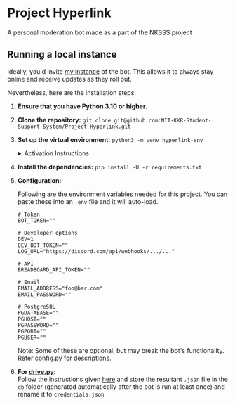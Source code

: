 # Project Hyperlink

A personal moderation bot made as a part of the NKSSS project

## Running a local instance

Ideally, you'd invite [my instance](https://discord.com/oauth2/authorize?client_id=789474485555953694&scope=bot+applications.commands&permissions=284407639234 "Bot's invite link") of the bot. This allows it to always stay online and receive updates as they roll out.

Nevertheless, here are the installation steps:

1. **Ensure that you have Python 3.10 or higher.**

2. **Clone the repository:** `git clone git@github.com:NIT-KKR-Student-Support-System/Project-Hyperlink.git`

3. **Set up the virtual environment:** `python3 -m venv hyperlink-env`

   <details>
      <summary>Activation Instructions</summary>

      - On Unix or MacOS, using the bash shell: `source hyperlink-env/bin/activate`
      - On Unix or MacOS, using the csh shell: `source hyperlink-env/bin/activate.csh`
      - On Unix or MacOS, using the fish shell: `source hyperlink-env/bin/activate.fish`
      - On Windows using the Command Prompt: `hyperlink-env\Scripts\activate.bat`
      - On Windows using PowerShell: `hyperlink-env\Scripts\Activate.ps1`
   </details>

4. **Install the dependencies:** `pip install -U -r requirements.txt`

5. **Configuration:**

   Following are the environment variables needed for this project. You can paste these into an `.env` file and it will auto-load.
   ```properties
   # Token
   BOT_TOKEN=""

   # Developer options
   DEV=1
   DEV_BOT_TOKEN=""
   LOG_URL="https://discord.com/api/webhooks/.../..."

   # API
   BREADBOARD_API_TOKEN=""

   # Email
   EMAIL_ADDRESS="foo@bar.com"
   EMAIL_PASSWORD=""

   # PostgreSQL
   PGDATABASE=""
   PGHOST=""
   PGPASSWORD=""
   PGPORT=""
   PGUSER=""
   ```

   Note: Some of these are optional, but may break the bot's functionality. Refer [config.py](/config.py) for descriptions.

6. **For [drive.py](cogs/drive.py 'Queries a linked Google Drive'):**<br>
   Follow the instructions given [here](https://developers.google.com/drive/api/v3/quickstart/python 'Setup instructions for the Google Drive API in Python') and store the resultant `.json` file in the `db` folder (generated automatically after the bot is run at least once) and rename it to `credentials.json`

